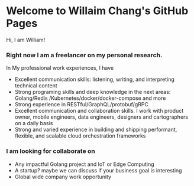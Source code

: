 # Welcome to Willaim Chang's GitHub Pages

Hi, I am William!

### Right now I am a freelancer on my personal research.

In My professional work experiences, I have   
- Excellent communication skills: listening, writing, and interpreting technical content
- Strong programing skills and deep knowledge in the next areas: Golang/Redis /Kubernetes/docker/docker-compose and more
- Strong experience in RESTful/GraphQL/protobuf/gRPC
- Excellent communication and collaboration skills. I work with product owner, mobile engineers, data engineers, designers and cartographers on a daily basis
- Strong and varied experience in building and shipping performant, flexible, and scalable cloud orchestration frameworks

### I am looking for collaborate on
- Any impactful Golang project and IoT or Edge Computing
- A startup? maybe we can discuss if your business goal is interesting
- Global wide company work opportunity 